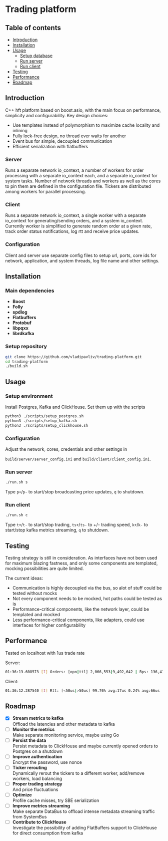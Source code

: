 # Trading platform

## Table of contents
- [Introduction](#introduction)
- [Installation](#installation)
- [Usage](#usage)
    - [Setup database](#setup-database)
    - [Run server](#run-server)
    - [Run client](#run-client)
- [Testing](#testing)    
- [Performance](#performance)
- [Roadmap](#roadmap)

## Introduction
C++ hft platform based on boost.asio, with the main focus on performance, simplicity and configurability. Key design choices:
- Use templates instead of polymorphism to maximize cache locality and inlining
- Fully lock-free design, no thread ever waits for another
- Event bus for simple, decoupled communication
- Efficient serialization with flatbuffers

### Server
Runs a separate network io_context, a number of workers for order processing with a separate io_context each, and a separate io_context for system tasks. Number of network threads and workers as well as the cores to pin them are defined in the configuration file. Tickers are distributed among workers for parallel processing.

### Client
Runs a separate network io_context, a single worker with a separate io_context for generating/sending orders, and a system io_context. Currently worker is simplified to generate random order at a given rate, track order status notifications, log rtt and receive price updates.

### Configuration
Client and server use separate config files to setup url, ports, core ids for network, application, and system threads, log file name and other settings.

## Installation

### Main dependencies
- **Boost**
- **Folly**
- **spdlog**
- **Flatbuffers**
- **Protobuf**
- **libpqxx**
- **librdkafka**

### Setup repository
```bash
git clone https://github.com/vladipavliv/trading-platform.git
cd trading-platform
./build.sh
```

## Usage
### Setup environment
Install Postgres, Kafka and ClickHouse. Set them up with the scripts
```bash
python3 ./scripts/setup_postgres.sh
python3 ./scripts/setup_kafka.sh
python3 ./scripts/setup_clickhouse.sh
```

### Configuration
Adjust the network, cores, credentials and other settings in 

`build/server/server_config.ini` and `build/client/client_config.ini`.

### Run server
```bash
./run.sh s
```
Type `p+`/`p-` to start/stop broadcasting price updates, `q` to shutdown.

### Run client
```bash
./run.sh c
```
Type `t+`/`t-` to start/stop trading, `ts+`/`ts-` to +/- trading speed, `k+`/`k-` to start/stop kafka metrics streaming, `q` to shutdown.

## Testing
Testing strategy is still in consideration. As interfaces have not been used for maximum blazing fastness, and only some components are templated, mocking possibilities are quite limited.

The current ideas:
- Communication is highly decoupled via the bus, so alot of stuff could be tested without mocks
- Not every component needs to be mocked, hot paths could be tested as is
- Performance-critical components, like the network layer, could be templated and mocked
- Less performance-critical components, like adapters, could use interfaces for higher configurability

## Performance
Tested on localhost with 1us trade rate

Server:
```bash
01:36:13.608573 [I] Orders: [opn|ttl] 2,066,553|9,492,642 | Rps: 136,410
```
Client:
```bash
01:36:12.287540 [I] Rtt: [<50us|>50us] 99.76% avg:17us 0.24% avg:66us
```

## Roadmap
- [x] **Stream metrics to kafka**  
Offload the latencies and other metadata to kafka
- [ ] **Monitor the metrics**  
Make separate monitoring service, maybe using Go
- [ ] **Persist the data**  
Persist metadata to ClickHouse and maybe currently opened orders to Postgres on a shutdown
- [ ] **Improve authentication**  
Encrypt the password, use nonce
- [ ] **Ticker rerouting**  
Dynamically rerout the tickers to a different worker, add/remove workers, load balancing
- [ ] **Proper trading strategy**  
And price fluctuations
- [ ] **Optimize**  
Profile cache misses, try SBE serialization
- [ ] **Improve metrics streaming**  
Make separate DataBus to offload intense metadata streaming traffic from SystemBus
- [ ] **Contribute to ClickHouse**  
Investigate the possibility of adding FlatBuffers support to ClickHouse for direct consumption from kafka
